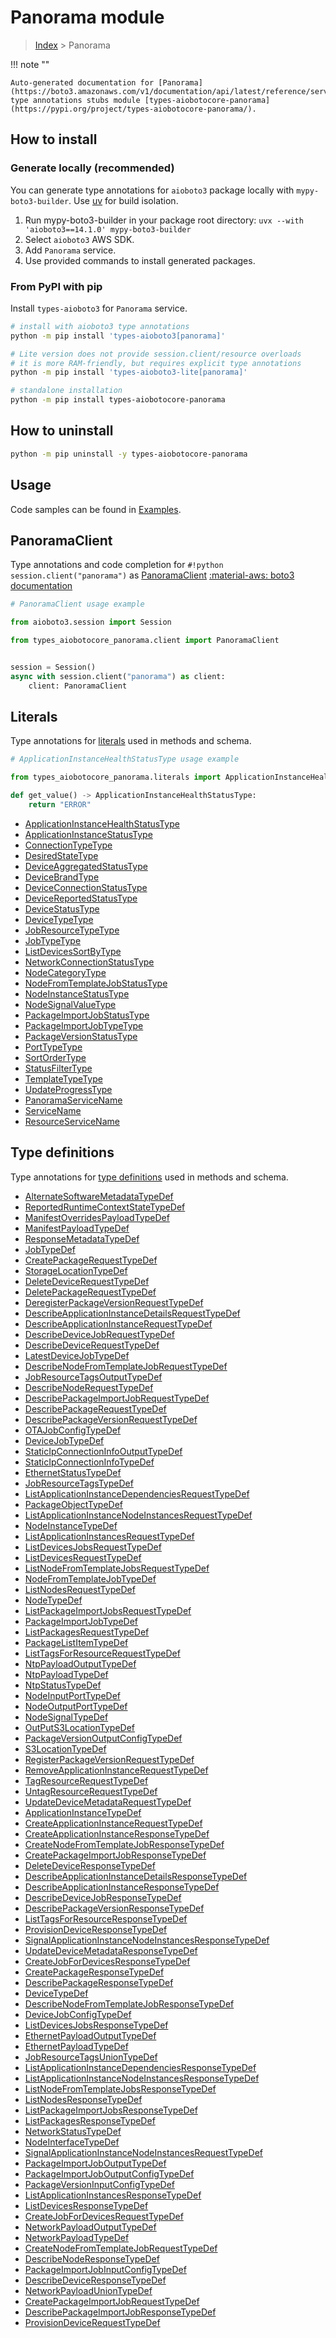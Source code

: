 # Panorama module

> [Index](../README.md) > Panorama


!!! note ""

    Auto-generated documentation for [Panorama](https://boto3.amazonaws.com/v1/documentation/api/latest/reference/services/panorama.html#panorama)
    type annotations stubs module [types-aiobotocore-panorama](https://pypi.org/project/types-aiobotocore-panorama/).

## How to install

### Generate locally (recommended)

You can generate type annotations for `aioboto3` package locally with `mypy-boto3-builder`.
Use [uv](https://docs.astral.sh/uv/getting-started/installation/) for build isolation.

1. Run mypy-boto3-builder in your package root directory: `uvx --with 'aioboto3==14.1.0' mypy-boto3-builder`
1. Select `aioboto3` AWS SDK.
1. Add `Panorama` service.
1. Use provided commands to install generated packages.



### From PyPI with pip

Install `types-aioboto3` for `Panorama` service.

```bash
# install with aioboto3 type annotations
python -m pip install 'types-aioboto3[panorama]'

# Lite version does not provide session.client/resource overloads
# it is more RAM-friendly, but requires explicit type annotations
python -m pip install 'types-aioboto3-lite[panorama]'

# standalone installation
python -m pip install types-aiobotocore-panorama
```



## How to uninstall

```bash
python -m pip uninstall -y types-aiobotocore-panorama
```

## Usage

Code samples can be found in [Examples](./usage.md).

## PanoramaClient

Type annotations and code completion for  `#!python session.client("panorama")` as [PanoramaClient](./client.md)
[:material-aws: boto3 documentation](https://boto3.amazonaws.com/v1/documentation/api/latest/reference/services/panorama.html#Panorama.Client)

```python
# PanoramaClient usage example

from aioboto3.session import Session

from types_aiobotocore_panorama.client import PanoramaClient


session = Session()
async with session.client("panorama") as client:
    client: PanoramaClient
```








## Literals

Type annotations for [literals](./literals.md) used in methods and schema.

```python
# ApplicationInstanceHealthStatusType usage example

from types_aiobotocore_panorama.literals import ApplicationInstanceHealthStatusType

def get_value() -> ApplicationInstanceHealthStatusType:
    return "ERROR"
```

- [ApplicationInstanceHealthStatusType](./literals.md#applicationinstancehealthstatustype)
- [ApplicationInstanceStatusType](./literals.md#applicationinstancestatustype)
- [ConnectionTypeType](./literals.md#connectiontypetype)
- [DesiredStateType](./literals.md#desiredstatetype)
- [DeviceAggregatedStatusType](./literals.md#deviceaggregatedstatustype)
- [DeviceBrandType](./literals.md#devicebrandtype)
- [DeviceConnectionStatusType](./literals.md#deviceconnectionstatustype)
- [DeviceReportedStatusType](./literals.md#devicereportedstatustype)
- [DeviceStatusType](./literals.md#devicestatustype)
- [DeviceTypeType](./literals.md#devicetypetype)
- [JobResourceTypeType](./literals.md#jobresourcetypetype)
- [JobTypeType](./literals.md#jobtypetype)
- [ListDevicesSortByType](./literals.md#listdevicessortbytype)
- [NetworkConnectionStatusType](./literals.md#networkconnectionstatustype)
- [NodeCategoryType](./literals.md#nodecategorytype)
- [NodeFromTemplateJobStatusType](./literals.md#nodefromtemplatejobstatustype)
- [NodeInstanceStatusType](./literals.md#nodeinstancestatustype)
- [NodeSignalValueType](./literals.md#nodesignalvaluetype)
- [PackageImportJobStatusType](./literals.md#packageimportjobstatustype)
- [PackageImportJobTypeType](./literals.md#packageimportjobtypetype)
- [PackageVersionStatusType](./literals.md#packageversionstatustype)
- [PortTypeType](./literals.md#porttypetype)
- [SortOrderType](./literals.md#sortordertype)
- [StatusFilterType](./literals.md#statusfiltertype)
- [TemplateTypeType](./literals.md#templatetypetype)
- [UpdateProgressType](./literals.md#updateprogresstype)
- [PanoramaServiceName](./literals.md#panoramaservicename)
- [ServiceName](./literals.md#servicename)
- [ResourceServiceName](./literals.md#resourceservicename)




## Type definitions

Type annotations for [type definitions](./type_defs.md) used in methods and schema.

- [AlternateSoftwareMetadataTypeDef](./type_defs.md#alternatesoftwaremetadatatypedef)
- [ReportedRuntimeContextStateTypeDef](./type_defs.md#reportedruntimecontextstatetypedef)
- [ManifestOverridesPayloadTypeDef](./type_defs.md#manifestoverridespayloadtypedef)
- [ManifestPayloadTypeDef](./type_defs.md#manifestpayloadtypedef)
- [ResponseMetadataTypeDef](./type_defs.md#responsemetadatatypedef)
- [JobTypeDef](./type_defs.md#jobtypedef)
- [CreatePackageRequestTypeDef](./type_defs.md#createpackagerequesttypedef)
- [StorageLocationTypeDef](./type_defs.md#storagelocationtypedef)
- [DeleteDeviceRequestTypeDef](./type_defs.md#deletedevicerequesttypedef)
- [DeletePackageRequestTypeDef](./type_defs.md#deletepackagerequesttypedef)
- [DeregisterPackageVersionRequestTypeDef](./type_defs.md#deregisterpackageversionrequesttypedef)
- [DescribeApplicationInstanceDetailsRequestTypeDef](./type_defs.md#describeapplicationinstancedetailsrequesttypedef)
- [DescribeApplicationInstanceRequestTypeDef](./type_defs.md#describeapplicationinstancerequesttypedef)
- [DescribeDeviceJobRequestTypeDef](./type_defs.md#describedevicejobrequesttypedef)
- [DescribeDeviceRequestTypeDef](./type_defs.md#describedevicerequesttypedef)
- [LatestDeviceJobTypeDef](./type_defs.md#latestdevicejobtypedef)
- [DescribeNodeFromTemplateJobRequestTypeDef](./type_defs.md#describenodefromtemplatejobrequesttypedef)
- [JobResourceTagsOutputTypeDef](./type_defs.md#jobresourcetagsoutputtypedef)
- [DescribeNodeRequestTypeDef](./type_defs.md#describenoderequesttypedef)
- [DescribePackageImportJobRequestTypeDef](./type_defs.md#describepackageimportjobrequesttypedef)
- [DescribePackageRequestTypeDef](./type_defs.md#describepackagerequesttypedef)
- [DescribePackageVersionRequestTypeDef](./type_defs.md#describepackageversionrequesttypedef)
- [OTAJobConfigTypeDef](./type_defs.md#otajobconfigtypedef)
- [DeviceJobTypeDef](./type_defs.md#devicejobtypedef)
- [StaticIpConnectionInfoOutputTypeDef](./type_defs.md#staticipconnectioninfooutputtypedef)
- [StaticIpConnectionInfoTypeDef](./type_defs.md#staticipconnectioninfotypedef)
- [EthernetStatusTypeDef](./type_defs.md#ethernetstatustypedef)
- [JobResourceTagsTypeDef](./type_defs.md#jobresourcetagstypedef)
- [ListApplicationInstanceDependenciesRequestTypeDef](./type_defs.md#listapplicationinstancedependenciesrequesttypedef)
- [PackageObjectTypeDef](./type_defs.md#packageobjecttypedef)
- [ListApplicationInstanceNodeInstancesRequestTypeDef](./type_defs.md#listapplicationinstancenodeinstancesrequesttypedef)
- [NodeInstanceTypeDef](./type_defs.md#nodeinstancetypedef)
- [ListApplicationInstancesRequestTypeDef](./type_defs.md#listapplicationinstancesrequesttypedef)
- [ListDevicesJobsRequestTypeDef](./type_defs.md#listdevicesjobsrequesttypedef)
- [ListDevicesRequestTypeDef](./type_defs.md#listdevicesrequesttypedef)
- [ListNodeFromTemplateJobsRequestTypeDef](./type_defs.md#listnodefromtemplatejobsrequesttypedef)
- [NodeFromTemplateJobTypeDef](./type_defs.md#nodefromtemplatejobtypedef)
- [ListNodesRequestTypeDef](./type_defs.md#listnodesrequesttypedef)
- [NodeTypeDef](./type_defs.md#nodetypedef)
- [ListPackageImportJobsRequestTypeDef](./type_defs.md#listpackageimportjobsrequesttypedef)
- [PackageImportJobTypeDef](./type_defs.md#packageimportjobtypedef)
- [ListPackagesRequestTypeDef](./type_defs.md#listpackagesrequesttypedef)
- [PackageListItemTypeDef](./type_defs.md#packagelistitemtypedef)
- [ListTagsForResourceRequestTypeDef](./type_defs.md#listtagsforresourcerequesttypedef)
- [NtpPayloadOutputTypeDef](./type_defs.md#ntppayloadoutputtypedef)
- [NtpPayloadTypeDef](./type_defs.md#ntppayloadtypedef)
- [NtpStatusTypeDef](./type_defs.md#ntpstatustypedef)
- [NodeInputPortTypeDef](./type_defs.md#nodeinputporttypedef)
- [NodeOutputPortTypeDef](./type_defs.md#nodeoutputporttypedef)
- [NodeSignalTypeDef](./type_defs.md#nodesignaltypedef)
- [OutPutS3LocationTypeDef](./type_defs.md#outputs3locationtypedef)
- [PackageVersionOutputConfigTypeDef](./type_defs.md#packageversionoutputconfigtypedef)
- [S3LocationTypeDef](./type_defs.md#s3locationtypedef)
- [RegisterPackageVersionRequestTypeDef](./type_defs.md#registerpackageversionrequesttypedef)
- [RemoveApplicationInstanceRequestTypeDef](./type_defs.md#removeapplicationinstancerequesttypedef)
- [TagResourceRequestTypeDef](./type_defs.md#tagresourcerequesttypedef)
- [UntagResourceRequestTypeDef](./type_defs.md#untagresourcerequesttypedef)
- [UpdateDeviceMetadataRequestTypeDef](./type_defs.md#updatedevicemetadatarequesttypedef)
- [ApplicationInstanceTypeDef](./type_defs.md#applicationinstancetypedef)
- [CreateApplicationInstanceRequestTypeDef](./type_defs.md#createapplicationinstancerequesttypedef)
- [CreateApplicationInstanceResponseTypeDef](./type_defs.md#createapplicationinstanceresponsetypedef)
- [CreateNodeFromTemplateJobResponseTypeDef](./type_defs.md#createnodefromtemplatejobresponsetypedef)
- [CreatePackageImportJobResponseTypeDef](./type_defs.md#createpackageimportjobresponsetypedef)
- [DeleteDeviceResponseTypeDef](./type_defs.md#deletedeviceresponsetypedef)
- [DescribeApplicationInstanceDetailsResponseTypeDef](./type_defs.md#describeapplicationinstancedetailsresponsetypedef)
- [DescribeApplicationInstanceResponseTypeDef](./type_defs.md#describeapplicationinstanceresponsetypedef)
- [DescribeDeviceJobResponseTypeDef](./type_defs.md#describedevicejobresponsetypedef)
- [DescribePackageVersionResponseTypeDef](./type_defs.md#describepackageversionresponsetypedef)
- [ListTagsForResourceResponseTypeDef](./type_defs.md#listtagsforresourceresponsetypedef)
- [ProvisionDeviceResponseTypeDef](./type_defs.md#provisiondeviceresponsetypedef)
- [SignalApplicationInstanceNodeInstancesResponseTypeDef](./type_defs.md#signalapplicationinstancenodeinstancesresponsetypedef)
- [UpdateDeviceMetadataResponseTypeDef](./type_defs.md#updatedevicemetadataresponsetypedef)
- [CreateJobForDevicesResponseTypeDef](./type_defs.md#createjobfordevicesresponsetypedef)
- [CreatePackageResponseTypeDef](./type_defs.md#createpackageresponsetypedef)
- [DescribePackageResponseTypeDef](./type_defs.md#describepackageresponsetypedef)
- [DeviceTypeDef](./type_defs.md#devicetypedef)
- [DescribeNodeFromTemplateJobResponseTypeDef](./type_defs.md#describenodefromtemplatejobresponsetypedef)
- [DeviceJobConfigTypeDef](./type_defs.md#devicejobconfigtypedef)
- [ListDevicesJobsResponseTypeDef](./type_defs.md#listdevicesjobsresponsetypedef)
- [EthernetPayloadOutputTypeDef](./type_defs.md#ethernetpayloadoutputtypedef)
- [EthernetPayloadTypeDef](./type_defs.md#ethernetpayloadtypedef)
- [JobResourceTagsUnionTypeDef](./type_defs.md#jobresourcetagsuniontypedef)
- [ListApplicationInstanceDependenciesResponseTypeDef](./type_defs.md#listapplicationinstancedependenciesresponsetypedef)
- [ListApplicationInstanceNodeInstancesResponseTypeDef](./type_defs.md#listapplicationinstancenodeinstancesresponsetypedef)
- [ListNodeFromTemplateJobsResponseTypeDef](./type_defs.md#listnodefromtemplatejobsresponsetypedef)
- [ListNodesResponseTypeDef](./type_defs.md#listnodesresponsetypedef)
- [ListPackageImportJobsResponseTypeDef](./type_defs.md#listpackageimportjobsresponsetypedef)
- [ListPackagesResponseTypeDef](./type_defs.md#listpackagesresponsetypedef)
- [NetworkStatusTypeDef](./type_defs.md#networkstatustypedef)
- [NodeInterfaceTypeDef](./type_defs.md#nodeinterfacetypedef)
- [SignalApplicationInstanceNodeInstancesRequestTypeDef](./type_defs.md#signalapplicationinstancenodeinstancesrequesttypedef)
- [PackageImportJobOutputTypeDef](./type_defs.md#packageimportjoboutputtypedef)
- [PackageImportJobOutputConfigTypeDef](./type_defs.md#packageimportjoboutputconfigtypedef)
- [PackageVersionInputConfigTypeDef](./type_defs.md#packageversioninputconfigtypedef)
- [ListApplicationInstancesResponseTypeDef](./type_defs.md#listapplicationinstancesresponsetypedef)
- [ListDevicesResponseTypeDef](./type_defs.md#listdevicesresponsetypedef)
- [CreateJobForDevicesRequestTypeDef](./type_defs.md#createjobfordevicesrequesttypedef)
- [NetworkPayloadOutputTypeDef](./type_defs.md#networkpayloadoutputtypedef)
- [NetworkPayloadTypeDef](./type_defs.md#networkpayloadtypedef)
- [CreateNodeFromTemplateJobRequestTypeDef](./type_defs.md#createnodefromtemplatejobrequesttypedef)
- [DescribeNodeResponseTypeDef](./type_defs.md#describenoderesponsetypedef)
- [PackageImportJobInputConfigTypeDef](./type_defs.md#packageimportjobinputconfigtypedef)
- [DescribeDeviceResponseTypeDef](./type_defs.md#describedeviceresponsetypedef)
- [NetworkPayloadUnionTypeDef](./type_defs.md#networkpayloaduniontypedef)
- [CreatePackageImportJobRequestTypeDef](./type_defs.md#createpackageimportjobrequesttypedef)
- [DescribePackageImportJobResponseTypeDef](./type_defs.md#describepackageimportjobresponsetypedef)
- [ProvisionDeviceRequestTypeDef](./type_defs.md#provisiondevicerequesttypedef)

